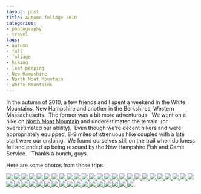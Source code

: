 ```yaml
---
layout: post
title: Autumn foliage 2010
categories:
- photography
- travel
tags:
- autumn
- fall
- foliage
- hiking
- leaf-peeping
- New Hampshire
- North Moat Mountain
- White Mountains
---
```

In the autumn of 2010, a few friends and I spent a weekend in the White Mountains, New Hampshire and another in the Berkshires, Western Massachusetts.  The former was a bit more adventurous.  We went on a hike on [North Moat Mountain](http://www.everytrail.com/view_trip.php?trip_id=27909) and underestimated the terrain  (or overestimated our ability).  Even though we're decent hikers and were appropriately equipped, 8-9 miles of strenuous hike coupled with a late start were our undoing.  We found ourselves still on the trail when darkness fell and ended up being rescued by the New Hampshire Fish and Game Service.   Thanks a bunch, guys.

Here are some photos from those trips.<!-- Darkbox -->
<div class="darkbox">
<a href="http://yentran.isamonkey.org/gallery/foliage-2010/dsc_4084.jpg" data-darkbox="foliage-2010">
  <img src="http://yentran.isamonkey.org/gallery/foliage-2010/thumbs/dsc_4084.jpg" />
</a>
<a href="http://yentran.isamonkey.org/gallery/foliage-2010/dsc_4086.jpg" data-darkbox="foliage-2010">
  <img src="http://yentran.isamonkey.org/gallery/foliage-2010/thumbs/dsc_4086.jpg" />
</a>
<a href="http://yentran.isamonkey.org/gallery/foliage-2010/dsc_4107.jpg" data-darkbox="foliage-2010">
  <img src="http://yentran.isamonkey.org/gallery/foliage-2010/thumbs/dsc_4107.jpg" />
</a>
<a href="http://yentran.isamonkey.org/gallery/foliage-2010/dsc_4114.jpg" data-darkbox="foliage-2010">
  <img src="http://yentran.isamonkey.org/gallery/foliage-2010/thumbs/dsc_4114.jpg" />
</a>
<a href="http://yentran.isamonkey.org/gallery/foliage-2010/dsc_4184.jpg" data-darkbox="foliage-2010">
  <img src="http://yentran.isamonkey.org/gallery/foliage-2010/thumbs/dsc_4184.jpg" />
</a>
<a href="http://yentran.isamonkey.org/gallery/foliage-2010/dsc_4269.jpg" data-darkbox="foliage-2010">
  <img src="http://yentran.isamonkey.org/gallery/foliage-2010/thumbs/dsc_4269.jpg" />
</a>
<a href="http://yentran.isamonkey.org/gallery/foliage-2010/dsc_4291.jpg" data-darkbox="foliage-2010">
  <img src="http://yentran.isamonkey.org/gallery/foliage-2010/thumbs/dsc_4291.jpg" />
</a>
<a href="http://yentran.isamonkey.org/gallery/foliage-2010/dsc_4310.jpg" data-darkbox="foliage-2010">
  <img src="http://yentran.isamonkey.org/gallery/foliage-2010/thumbs/dsc_4310.jpg" />
</a>
<a href="http://yentran.isamonkey.org/gallery/foliage-2010/dsc_4324.jpg" data-darkbox="foliage-2010">
  <img src="http://yentran.isamonkey.org/gallery/foliage-2010/thumbs/dsc_4324.jpg" />
</a>
<a href="http://yentran.isamonkey.org/gallery/foliage-2010/dsc_4327.jpg" data-darkbox="foliage-2010">
  <img src="http://yentran.isamonkey.org/gallery/foliage-2010/thumbs/dsc_4327.jpg" />
</a>
<a href="http://yentran.isamonkey.org/gallery/foliage-2010/dsc_4328.jpg" data-darkbox="foliage-2010">
  <img src="http://yentran.isamonkey.org/gallery/foliage-2010/thumbs/dsc_4328.jpg" />
</a>
<a href="http://yentran.isamonkey.org/gallery/foliage-2010/dsc_4335.jpg" data-darkbox="foliage-2010">
  <img src="http://yentran.isamonkey.org/gallery/foliage-2010/thumbs/dsc_4335.jpg" />
</a>
<a href="http://yentran.isamonkey.org/gallery/foliage-2010/dsc_4336.jpg" data-darkbox="foliage-2010">
  <img src="http://yentran.isamonkey.org/gallery/foliage-2010/thumbs/dsc_4336.jpg" />
</a>
<a href="http://yentran.isamonkey.org/gallery/foliage-2010/dsc_4342.jpg" data-darkbox="foliage-2010">
  <img src="http://yentran.isamonkey.org/gallery/foliage-2010/thumbs/dsc_4342.jpg" />
</a>
<a href="http://yentran.isamonkey.org/gallery/foliage-2010/dsc_4345.jpg" data-darkbox="foliage-2010">
  <img src="http://yentran.isamonkey.org/gallery/foliage-2010/thumbs/dsc_4345.jpg" />
</a>
<a href="http://yentran.isamonkey.org/gallery/foliage-2010/dsc_4346.jpg" data-darkbox="foliage-2010">
  <img src="http://yentran.isamonkey.org/gallery/foliage-2010/thumbs/dsc_4346.jpg" />
</a>
<a href="http://yentran.isamonkey.org/gallery/foliage-2010/dsc_4350.jpg" data-darkbox="foliage-2010">
  <img src="http://yentran.isamonkey.org/gallery/foliage-2010/thumbs/dsc_4350.jpg" />
</a>
<a href="http://yentran.isamonkey.org/gallery/foliage-2010/dsc_4354.jpg" data-darkbox="foliage-2010">
  <img src="http://yentran.isamonkey.org/gallery/foliage-2010/thumbs/dsc_4354.jpg" />
</a>
<a href="http://yentran.isamonkey.org/gallery/foliage-2010/dsc_4356.jpg" data-darkbox="foliage-2010">
  <img src="http://yentran.isamonkey.org/gallery/foliage-2010/thumbs/dsc_4356.jpg" />
</a>
<a href="http://yentran.isamonkey.org/gallery/foliage-2010/dsc_4359.jpg" data-darkbox="foliage-2010">
  <img src="http://yentran.isamonkey.org/gallery/foliage-2010/thumbs/dsc_4359.jpg" />
</a>
<a href="http://yentran.isamonkey.org/gallery/foliage-2010/dsc_4363.jpg" data-darkbox="foliage-2010">
  <img src="http://yentran.isamonkey.org/gallery/foliage-2010/thumbs/dsc_4363.jpg" />
</a>
<a href="http://yentran.isamonkey.org/gallery/foliage-2010/dsc_4364.jpg" data-darkbox="foliage-2010">
  <img src="http://yentran.isamonkey.org/gallery/foliage-2010/thumbs/dsc_4364.jpg" />
</a>
<a href="http://yentran.isamonkey.org/gallery/foliage-2010/dsc_4366.jpg" data-darkbox="foliage-2010">
  <img src="http://yentran.isamonkey.org/gallery/foliage-2010/thumbs/dsc_4366.jpg" />
</a>
<a href="http://yentran.isamonkey.org/gallery/foliage-2010/dsc_4378.jpg" data-darkbox="foliage-2010">
  <img src="http://yentran.isamonkey.org/gallery/foliage-2010/thumbs/dsc_4378.jpg" />
</a>
<a href="http://yentran.isamonkey.org/gallery/foliage-2010/dsc_4385.jpg" data-darkbox="foliage-2010">
  <img src="http://yentran.isamonkey.org/gallery/foliage-2010/thumbs/dsc_4385.jpg" />
</a>
<a href="http://yentran.isamonkey.org/gallery/foliage-2010/dsc_4391.jpg" data-darkbox="foliage-2010">
  <img src="http://yentran.isamonkey.org/gallery/foliage-2010/thumbs/dsc_4391.jpg" />
</a>
<a href="http://yentran.isamonkey.org/gallery/foliage-2010/dsc_4395.jpg" data-darkbox="foliage-2010">
  <img src="http://yentran.isamonkey.org/gallery/foliage-2010/thumbs/dsc_4395.jpg" />
</a>
<a href="http://yentran.isamonkey.org/gallery/foliage-2010/dsc_4422.jpg" data-darkbox="foliage-2010">
  <img src="http://yentran.isamonkey.org/gallery/foliage-2010/thumbs/dsc_4422.jpg" />
</a>
<a href="http://yentran.isamonkey.org/gallery/foliage-2010/dsc_4447.jpg" data-darkbox="foliage-2010">
  <img src="http://yentran.isamonkey.org/gallery/foliage-2010/thumbs/dsc_4447.jpg" />
</a>
<a href="http://yentran.isamonkey.org/gallery/foliage-2010/dsc_4448.jpg" data-darkbox="foliage-2010">
  <img src="http://yentran.isamonkey.org/gallery/foliage-2010/thumbs/dsc_4448.jpg" />
</a>
<a href="http://yentran.isamonkey.org/gallery/foliage-2010/dsc_4459.jpg" data-darkbox="foliage-2010">
  <img src="http://yentran.isamonkey.org/gallery/foliage-2010/thumbs/dsc_4459.jpg" />
</a>
<a href="http://yentran.isamonkey.org/gallery/foliage-2010/dsc_4470.jpg" data-darkbox="foliage-2010">
  <img src="http://yentran.isamonkey.org/gallery/foliage-2010/thumbs/dsc_4470.jpg" />
</a>
<a href="http://yentran.isamonkey.org/gallery/foliage-2010/dsc_4488.jpg" data-darkbox="foliage-2010">
  <img src="http://yentran.isamonkey.org/gallery/foliage-2010/thumbs/dsc_4488.jpg" />
</a>
<a href="http://yentran.isamonkey.org/gallery/foliage-2010/dsc_4515.jpg" data-darkbox="foliage-2010">
  <img src="http://yentran.isamonkey.org/gallery/foliage-2010/thumbs/dsc_4515.jpg" />
</a>
<a href="http://yentran.isamonkey.org/gallery/foliage-2010/dsc_4532.jpg" data-darkbox="foliage-2010">
  <img src="http://yentran.isamonkey.org/gallery/foliage-2010/thumbs/dsc_4532.jpg" />
</a>
<a href="http://yentran.isamonkey.org/gallery/foliage-2010/dsc_4536.jpg" data-darkbox="foliage-2010">
  <img src="http://yentran.isamonkey.org/gallery/foliage-2010/thumbs/dsc_4536.jpg" />
</a>
<a href="http://yentran.isamonkey.org/gallery/foliage-2010/dsc_4563.jpg" data-darkbox="foliage-2010">
  <img src="http://yentran.isamonkey.org/gallery/foliage-2010/thumbs/dsc_4563.jpg" />
</a>
<a href="http://yentran.isamonkey.org/gallery/foliage-2010/dsc_4599.jpg" data-darkbox="foliage-2010">
  <img src="http://yentran.isamonkey.org/gallery/foliage-2010/thumbs/dsc_4599.jpg" />
</a>
<a href="http://yentran.isamonkey.org/gallery/foliage-2010/dsc_4615.jpg" data-darkbox="foliage-2010">
  <img src="http://yentran.isamonkey.org/gallery/foliage-2010/thumbs/dsc_4615.jpg" />
</a>
<a href="http://yentran.isamonkey.org/gallery/foliage-2010/dsc_5118.jpg" data-darkbox="foliage-2010">
  <img src="http://yentran.isamonkey.org/gallery/foliage-2010/thumbs/dsc_5118.jpg" />
</a>
<a href="http://yentran.isamonkey.org/gallery/foliage-2010/dsc_5129.jpg" data-darkbox="foliage-2010">
  <img src="http://yentran.isamonkey.org/gallery/foliage-2010/thumbs/dsc_5129.jpg" />
</a>
<a href="http://yentran.isamonkey.org/gallery/foliage-2010/dsc_5135.jpg" data-darkbox="foliage-2010">
  <img src="http://yentran.isamonkey.org/gallery/foliage-2010/thumbs/dsc_5135.jpg" />
</a>

</div>
<!-- End darkbox -->